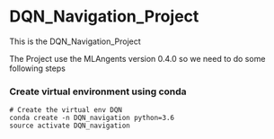 # DQN_Navigation_Project
This is the DQN_Navigation_Project 

The Project use the MLAngents version 0.4.0 so we need to do some following steps
### Create virtual environment using conda

```
# Create the virtual env DQN
conda create -n DQN_navigation python=3.6
source activate DQN_navigation
```

